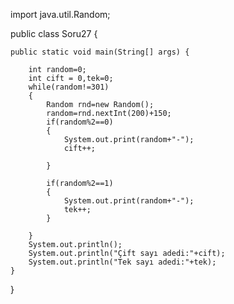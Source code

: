 import java.util.Random;

public class Soru27 {

	public static void main(String[] args) {

		int random=0;
		int cift = 0,tek=0;
		while(random!=301)
		{
			Random rnd=new Random();
			random=rnd.nextInt(200)+150;
			if(random%2==0)
			{
				System.out.print(random+"-");
				cift++;
		
			}
		
			if(random%2==1)
			{
				System.out.print(random+"-");
				tek++;
			}
		
		}
		System.out.println();
		System.out.println("Çift sayı adedi:"+cift);
		System.out.println("Tek sayı adedi:"+tek);
	}

}
